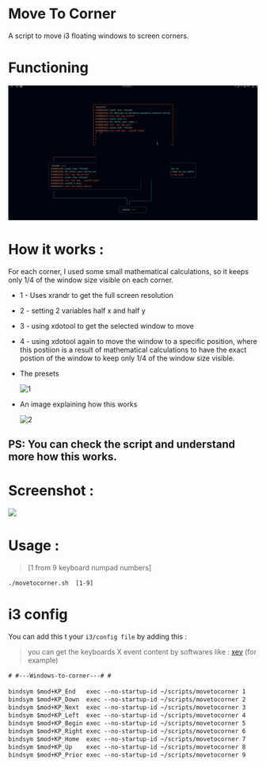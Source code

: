# Move To Corner
A script to move i3 floating windows to screen corners.

# Functioning 
![](https://raw.githubusercontent.com/SofianeHamlaoui/junk/master/Movetocorner.gif)

# How it works : 
For each corner, I used some small mathematical calculations, so it keeps only 1/4 of the window size visible on each corner.

- 1 - Uses xrandr to get the full screen resolution
- 2 - setting 2 variables half x and half y 
- 3 - using xdotool to get the selected window to move
- 4 - using xdotool again to move the window to a specific position, where this postiion is a result of 
mathematical calculations to have the exact postion of the window to keep only 1/4 of the window size visible.

- The presets

    ![1](https://i.imgur.com/bvDfrmQ.png)
    
- An image explaining how this works

    ![2](https://i.imgur.com/297KvMx.png)

## PS: You can check the script and understand more how this works.

# Screenshot : 

![](https://i.imgur.com/q8Z0iXl.png)

# Usage : 
> [1 from 9 keyboard numpad numbers]
```
./movetocorner.sh  [1-9]
```

# i3 config 

You can add this t your `i3/config file` by adding this : 
> you can get the keyboards X event content by softwares like : [xev](https://jlk.fjfi.cvut.cz/arch/manpages/man/xev.1) (for example)
```
# #---Windows-to-corner---# #

bindsym $mod+KP_End   exec --no-startup-id ~/scripts/movetocorner 1
bindsym $mod+KP_Down  exec --no-startup-id ~/scripts/movetocorner 2
bindsym $mod+KP_Next  exec --no-startup-id ~/scripts/movetocorner 3
bindsym $mod+KP_Left  exec --no-startup-id ~/scripts/movetocorner 4
bindsym $mod+KP_Begin exec --no-startup-id ~/scripts/movetocorner 5
bindsym $mod+KP_Right exec --no-startup-id ~/scripts/movetocorner 6
bindsym $mod+KP_Home  exec --no-startup-id ~/scripts/movetocorner 7
bindsym $mod+KP_Up    exec --no-startup-id ~/scripts/movetocorner 8
bindsym $mod+KP_Prior exec --no-startup-id ~/scripts/movetocorner 9

```
